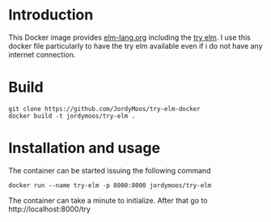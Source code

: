 # Introduction

This Docker image provides [elm-lang.org][elm-lang] including the [try elm][try-elm].
I use this docker file particularly to have the try elm available even if i do not have any internet connection.

[elm-lang]: https://github.com/elm-lang/elm-lang.org
[try-elm]: http://elm-lang.org/try

# Build

```
git clone https://github.com/JordyMoos/try-elm-docker
docker build -t jordymoos/try-elm .
```

# Installation and usage

The container can be started issuing the following command

```
docker run --name try-elm -p 8000:8000 jordymoos/try-elm
```

The container can take a minute to initialize.
After that go to http://localhost:8000/try
